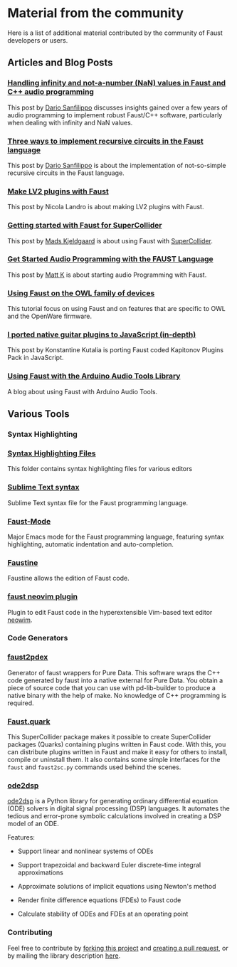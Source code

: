 # Material from the community

Here is a list of additional material contributed by the community of Faust developers or users.

## Articles and Blog Posts

### [Handling infinity and not-a-number (NaN) values in Faust and C++ audio programming](https://www.dariosanfilippo.com/blog/2020/handling_inf_nan_values_in_faust_and_cpp/)  

This post by [Dario Sanfilippo](https://www.dariosanfilippo.com) discusses insights gained over a few years of audio programming to implement robust Faust/C++ software, particularly when dealing with infinity and NaN values.

### [Three ways to implement recursive circuits in the Faust language](https://www.dariosanfilippo.com/blog/2020/faust_recursive_circuits/)  

This post by [Dario Sanfilippo](https://www.dariosanfilippo.com) is about the implementation of not-so-simple recursive circuits in the Faust language.  

### [Make LV2 plugins with Faust](https://z-uo.medium.com/make-lv2-plugins-with-faust-ce58601ab3b9)  

This post by Nicola Landro is about making LV2 plugins with Faust.

### [Getting started with Faust for SuperCollider](https://madskjeldgaard.dk/posts/getting-started-with-faust-for-supercollider/)  

This post by [Mads Kjeldgaard](https://madskjeldgaard.dk/pages/about/) is about using Faust with [SuperCollider](https://supercollider.github.io).

### [Get Started Audio Programming with the FAUST Language](https://medium.com/@kmatthew/get-started-audio-programming-with-the-faust-language-75b854b6f7d4)  

This post by [Matt K](https://medium.com/@kmatthew) is about starting audio Programming with Faust. 

### [Using Faust on the OWL family of devices](https://openwarelab.org/Faust)

This tutorial focus on using Faust and on features that are specific to OWL and the OpenWare firmware.

### [I ported native guitar plugins to JavaScript (in-depth)](https://kutalia.medium.com/how-i-ported-native-musical-plugins-to-javascript-in-depth-dafa014dae01)

This post by Konstantine Kutalia is porting Faust coded Kapitonov Plugins Pack in JavaScript.

### [Using Faust with the Arduino Audio Tools Library](https://www.pschatzmann.ch/home/2022/04/22/using-faust-dsp-with-my-arduino-audio-tools/)

A blog about using Faust with  Arduino Audio Tools.

## Various Tools

### Syntax Highlighting

### [Syntax Highlighting Files](https://github.com/grame-cncm/faust/tree/master-dev/syntax-highlighting)

This folder contains syntax highlighting files for various editors

### [Sublime Text syntax](https://github.com/nuchi/faust-sublime-syntax)

Sublime Text syntax file for the Faust programming language.

### [Faust-Mode](https://github.com/rukano/emacs-faust-mode)

Major Emacs mode for the Faust programming language, featuring syntax highlighting, automatic indentation and auto-completion.

### [Faustine](https://bitbucket.org/yphil/faustine/src/master/)

Faustine allows the edition of Faust code.

### [faust neovim plugin](https://github.com/madskjeldgaard/faust-nvim)

Plugin to edit Faust code in the hyperextensible Vim-based text editor [neowim](http://neovim.io).
 
### Code Generators
 
### [faust2pdex](https://github.com/jujudusud/BPD/tree/master/tools/faust2pdex)
 
 Generator of faust wrappers for Pure Data. This software wraps the C++ code generated by faust into a native external for Pure Data. You obtain a piece of source code that you can use with pd-lib-builder to produce a native binary with the help of make. No knowledge of C++ programming is required.

### [Faust.quark](https://github.com/madskjeldgaard/faust.quark)

This SuperCollider package makes it possible to create SuperCollider packages (Quarks) containing plugins written in Faust code. With this, you can distribute plugins written in Faust and make it easy for others to install, compile or uninstall them. It also contains some simple interfaces for the `faust` and `faust2sc.py` commands used behind the scenes.

### [ode2dsp](https://git.sr.ht/~kdsch/ode2dsp)

[ode2dsp](https://git.sr.ht/~kdsch/ode2dsp) is a Python library for generating ordinary differential equation (ODE) solvers in digital signal processing (DSP) languages. It automates the tedious and error-prone symbolic calculations involved in creating a DSP model of an ODE.

Features:

- Support linear and nonlinear systems of ODEs

- Support trapezoidal and backward Euler discrete-time integral approximations

- Approximate solutions of implicit equations using Newton's method

- Render finite difference equations (FDEs) to Faust code

- Calculate stability of ODEs and FDEs at an operating point

### Contributing

Feel free to contribute by [forking this project](https://docs.github.com/en/github/collaborating-with-pull-requests/working-with-forks) and [creating a pull request](https://docs.github.com/en/github/collaborating-with-pull-requests/proposing-changes-to-your-work-with-pull-requests/creating-a-pull-request), or by mailing the library description [here](mailto:research@grame.fr).


